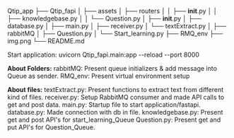Qtip_app
├── Qtip_fapi
│   ├── assets
│   ├── routers
│   │   ├── __init__.py
│   │   ├── knowledgebase.py
│   │   └── Question.py
│   ├── __init__.py
│   ├── database.py
│   ├── main.py
│   ├── receiver.py
│   └── textExtract.py
│
├── rabbitMQ 
│   ├── Question.py
│   └── Start_learning.py
├── RMQ_env
├── img.png
└── README.md


Start application: uvicorn Qtip_fapi.main:app --reload --port 8000


**About Folders:**
rabbitMQ: Present queue initializers & add message into Queue as sender.
RMQ_env: Present virtual environment setup


**About files:**
textExtract.py: Present functions to extract text from different kind of files.
receiver.py: Setup RabbitMQ consumer and made API calls to get and post data.
main.py: Startup file to start application/fastapi.
database.py: Made connection with db in file.
knowledgebase.py: Present get and post API's for start_learning_Queue
Question.py: Present get and put API's for Question_Queue.





